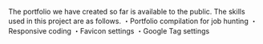 The portfolio we have created so far is available to the public. The skills used in this project are as follows.
・Portfolio compilation for job hunting
・Responsive coding
・Favicon settings
・Google Tag settings
